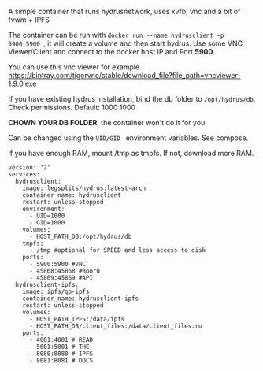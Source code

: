 A simple container that runs hydrusnetwork, uses xvfb, vnc and a bit of fvwm + IPFS

The container can be run with `docker run --name hydrusclient -p 5900:5900 `, it will create a volume and then start hydrus.
Use some VNC Viewer/Client and connect to the docker host IP and Port **5900**.

You can use this vnc viewer for example https://bintray.com/tigervnc/stable/download_file?file_path=vncviewer-1.9.0.exe

If you have existing hydrus installation, bind the db folder to `/opt/hydrus/db`. Check permissions. Default: 1000:1000

**CHOWN YOUR DB FOLDER**, the container won't do it for you.

Can be changed using the `UID/GID ` environment variables. See compose.

If you have enough RAM, mount /tmp as tmpfs. If not, download more RAM.

```
version: '2'
services:
  hydrusclient:
    image: legsplits/hydrus:latest-arch
    container_name: hydrusclient
    restart: unless-stopped
    environment:
      - UID=1000
      - GID=1000
    volumes:
      - HOST_PATH_DB:/opt/hydrus/db
    tmpfs:
      - /tmp #optional for SPEED and less access to disk
    ports:
      - 5900:5900 #VNC
      - 45868:45868 #Booru
      - 45869:45869 #API
  hydrusclient-ipfs:
    image: ipfs/go-ipfs
    container_name: hydrusclient-ipfs
    restart: unless-stopped
    volumes:
      - HOST_PATH_IPFS:/data/ipfs
      - HOST_PATH_DB/client_files:/data/client_files:ro
    ports:
      - 4001:4001 # READ
      - 5001:5001 # THE
      - 8080:8080 # IPFS
      - 8081:8081 # DOCS
```